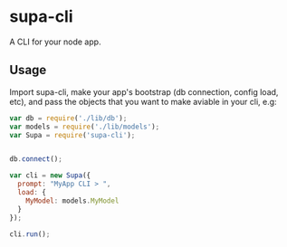 supa-cli
========

A CLI for your node app.


## Usage

Import supa-cli, make your app's bootstrap (db connection, config load, etc), and pass the objects that you want to make aviable in your cli, e.g:

```javascript
var db = require('./lib/db');
var models = require('./lib/models');
var Supa = require('supa-cli');


db.connect();

var cli = new Supa({
  prompt: "MyApp CLI > ",
  load: {
    MyModel: models.MyModel
  }
});

cli.run();
```
